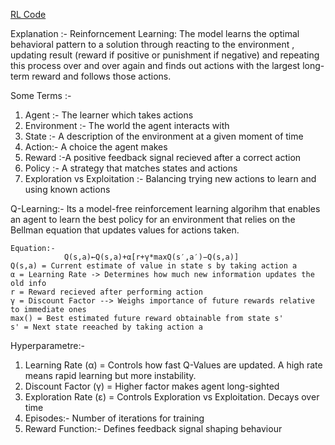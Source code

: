 [RL Code](https://colab.research.google.com/drive/1ZNv9QmQQaPfvOjZLgmbE_hAcp7ZQhRJY?usp=sharing)

Explanation :-
    Reinforncement Learning: The model learns the optimal behavioral pattern to a solution through reacting to the environment , updating result (reward if positive or punishment if negative) and repeating this process over and over again and finds out actions with the largest long-term reward and follows those actions.

Some Terms :- 
  1) Agent :- The learner which takes actions
  2) Environment :- The world the agent interacts with
  3) State :- A description of the environment at a given moment of time
  4) Action:- A choice the agent makes
  5) Reward :-A positive feedback signal recieved after a correct action
  6) Policy :- A strategy that matches states and actions
  7) Exploration vs Exploitation :- Balancing trying new actions to learn and using known actions

Q-Learning:- Its a model-free reinforcement learning algorihm that enables an agent to learn the best policy for an environment that relies on the Bellman equation that updates values for actions taken.

    Equation:-
                Q(s,a)←Q(s,a)+α[r+γ*maxQ(s′,a′)−Q(s,a)]
    Q(s,a) = Current estimate of value in state s by taking action a
    α = Learning Rate -> Determines how much new information updates the old info
    r = Reward recieved after performing action
    γ = Discount Factor --> Weighs importance of future rewards relative to immediate ones
    max() = Best estimated future reward obtainable from state s'
    s' = Next state reeached by taking action a

Hyperparametre:-
1) Learning Rate (α) = Controls how fast Q-Values are updated. A high rate means rapid learning but more instability.
2) Discount Factor (γ) = Higher factor makes agent long-sighted
3) Exploration Rate (ε) = Controls Exploration vs Exploitation. Decays over time
4) Episodes:- Number of iterations for training
5) Reward Function:- Defines feedback signal shaping behaviour
    
